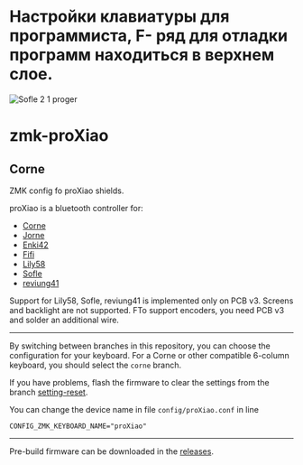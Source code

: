 # Настройки клавиатуры для программиста,  F- ряд для отладки программ находиться в верхнем слое.

![Sofle 2 1 proger](https://github.com/DmNep/proXiao/assets/133882902/29a600f7-c39b-4701-a967-3ded3b045146)

# zmk-proXiao

## Corne
  
ZMK config fo proXiao shields. 


proXiao is a bluetooth controller for:

* [Corne](https://github.com/aroum/proXiao/tree/corne)
* [Jorne](https://github.com/aroum/proXiao/tree/jorne)
* [Enki42](https://github.com/aroum/proXiao/tree/enki42)
* [Fifi](https://github.com/aroum/proXiao/tree/fifi)
* [Lily58](https://github.com/aroum/proXiao/tree/lily58)
* [Sofle](https://github.com/aroum/proXiao/tree/sofle)
* [reviung41](https://github.com/aroum/proXiao/tree/reviung41)

Support for Lily58, Sofle, reviung41 is implemented only on PCB v3. Screens and backlight are not supported. FTo support encoders, you need PCB v3 and solder an additional wire.

---

By switching between branches in this repository, you can choose the configuration for your keyboard. For a Corne or other compatible 6-column keyboard, you should select the ```corne``` branch.

If you have problems, flash the firmware to clear the settings from the branch [setting-reset](https://github.com/aroum/proXiao/tree/setting-reset).

You can change the device name in file ```config/proXiao.conf```  in line
```
CONFIG_ZMK_KEYBOARD_NAME="proXiao"
```

---

Pre-build firmware can be downloaded in the [releases](https://github.com/aroum/proXiao/releases).

